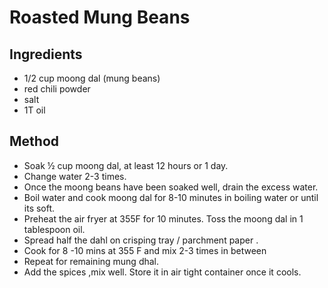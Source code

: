 # Roasted Mung Beans
## Ingredients
* 1/2 cup moong dal (mung beans)
* red chili powder
* salt
* 1T oil
## Method
* Soak ½ cup moong dal, at least 12 hours or 1 day. 
* Change water 2-3 times.
* Once the moong beans have been soaked well, drain the excess water.
* Boil water and cook moong dal for 8-10 minutes in boiling water or until its soft.
* Preheat the air fryer at 355F for 10 minutes. Toss the moong dal in 1 tablespoon oil.
* Spread half the dahl on crisping tray / parchment paper .
* Cook for 8 -10 mins at 355 F and mix 2-3 times in between
* Repeat for remaining mung dhal.
* Add the spices ,mix well. Store it in air tight container once it cools.
